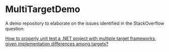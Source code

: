 # MultiTargetDemo
A demo repository to elaborate on the issues identified in the StackOverflow question:

[How to properly unit test a .NET project with multiple target frameworks, given implementation differences among targets?](https://stackoverflow.com/q/44477840/1083771)
